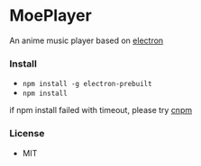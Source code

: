 # MoePlayer
An anime music player based on [electron](http://electron.atom.io)

### Install
- `npm install -g electron-prebuilt`
- `npm install`

if npm install failed with timeout, please try [cnpm](https://npm.taobao.org)

### License
- MIT
